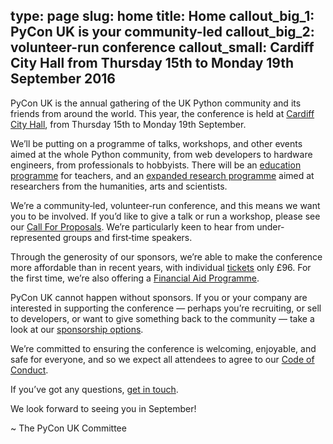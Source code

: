type: page
slug: home
title: Home
callout_big_1: PyCon UK is your community-led
callout_big_2: volunteer-run conference
callout_small: Cardiff City Hall from Thursday 15th to Monday 19th September 2016
---

PyCon UK is the annual gathering of the UK Python community and its friends
from around the world.  This year, the conference is held at [Cardiff City
Hall](http://www.cardiffcityhall.com/), from Thursday 15th to Monday 19th
September.

We&rsquo;ll be putting on a programme of talks, workshops, and other events
aimed at the whole Python community, from web developers to hardware engineers,
from professionals to hobbyists.  There will be an [education
programme](/teachers/) for teachers, and an [expanded research
programme](/research/) aimed at researchers from the humanities, arts and
scientists.

We&rsquo;re a community&hyphen;led, volunteer&hyphen;run conference, and this
means we want you to be involved.  If you&rsquo;d like to give a talk or run a
workshop, please see our [Call For Proposals](/cfp/).  We&rsquo;re particularly
keen to hear from under&hyphen;represented groups and first&hyphen;time
speakers.

Through the generosity of our sponsors, we&rsquo;re able to make the conference
more affordable than in recent years, with individual [tickets](/tickets/) only
&pound;96.  For the first time, we&rsquo;re also offering a [Financial Aid
Programme](/financial-aid/).

PyCon UK cannot happen without sponsors.  If you or your company are interested
in supporting the conference &mdash; perhaps you&rsquo;re recruiting, or sell
to developers, or want to give something back to the community &mdash; take a
look at our [sponsorship options](/sponsorship/).

We&rsquo;re committed to ensuring the conference is welcoming, enjoyable, and
safe for everyone, and so we expect all attendees to agree to our [Code of
Conduct](/code-of-conduct/).

If you&rsquo;ve got any questions, [get in touch](/contact/).

We look forward to seeing you in September!

~ The PyCon UK Committee
